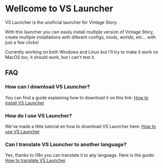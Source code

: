 <h1>Wellcome to VS Launcher</h1>
<p>VS Launcher is the unoficial launcher for Vintage Story.</p>
<p>With this launcher you can easily install multiple version of Vintage Story, create multiple installations with diferent configs, mods, worlds, etc... with just a few clicks!</p>
<p>Currently working on both Windows and Linux but I'll try to make it work on MacOS too, it should work, but I can't test it.</p>


<h2>FAQ</h2>

<h3>How can I download VS Launcher?</h3>
<p>You can find a guide explaining how to download it on this link: <a href="https://github.com/XurxoMF/vs-launcher/wiki/How-to-install-VS-Launcher">How to install VS Launcher</a></p>

<h3>How do I use VS Launcher?</h3>
<p>We've made a little tutorial en how to download VS Launcher here: <a href="https://github.com/XurxoMF/vs-launcher/wiki/How-to-use-VS-Launcher">How to use VS Launcher</a></p>

<h3>Can I translate VS Launcher to another language?</h3>
<p>Yes, thanks to i18n you can translate it to any language. Here is the guide: <a href="https://github.com/XurxoMF/vs-launcher/wiki/How-to-translate-VS-Launcher">How to translate VS Launcher</a></p>
